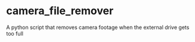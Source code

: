 # camera_file_remover
A python script that removes camera footage when the external drive gets too full
